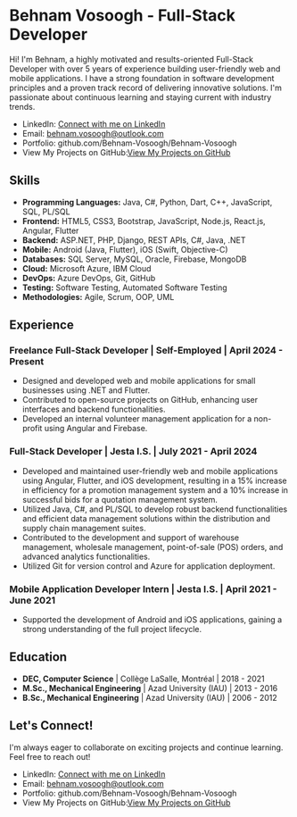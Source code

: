 # Behnam Vosoogh - Full-Stack Developer 


Hi! I'm Behnam, a highly motivated and results-oriented Full-Stack Developer with over 5 years of experience building user-friendly web and mobile applications. I have a strong foundation in software development principles and a proven track record of delivering innovative solutions. I'm passionate about continuous learning and staying current with industry trends.
*   LinkedIn: <a href="https://www.linkedin.com/in/behnam-vosoogh/">Connect with me on LinkedIn</a>
*   Email: behnam.vosoogh@outlook.com
*   Portfolio: github.com/Behnam-Vosoogh/Behnam-Vosoogh
*   View My Projects on GitHub:<a href="https://github.com/Behnam-Vosoogh?tab=repositories">View My Projects on GitHub</a>

## Skills

*   **Programming Languages:** Java, C#, Python, Dart, C++, JavaScript, SQL, PL/SQL
*   **Frontend:** HTML5, CSS3, Bootstrap, JavaScript, Node.js, React.js, Angular, Flutter
*   **Backend:** ASP.NET, PHP, Django, REST APIs, C#, Java, .NET
*   **Mobile:** Android (Java, Flutter), iOS (Swift, Objective-C)
*   **Databases:** SQL Server, MySQL, Oracle, Firebase, MongoDB
*   **Cloud:** Microsoft Azure, IBM Cloud
*   **DevOps:** Azure DevOps, Git, GitHub
*   **Testing:** Software Testing, Automated Software Testing
*   **Methodologies:** Agile, Scrum, OOP, UML

## Experience

### Freelance Full-Stack Developer | Self-Employed | April 2024 - Present

*   Designed and developed web and mobile applications for small businesses using .NET and Flutter.
*   Contributed to open-source projects on GitHub, enhancing user interfaces and backend functionalities.
*   Developed an internal volunteer management application for a non-profit using Angular and Firebase.

### Full-Stack Developer | Jesta I.S. | July 2021 - April 2024

*   Developed and maintained user-friendly web and mobile applications using Angular, Flutter, and iOS development, resulting in a 15% increase in efficiency for a promotion management system and a 10% increase in successful bids for a quotation management system.
*   Utilized Java, C#, and PL/SQL to develop robust backend functionalities and efficient data management solutions within the distribution and supply chain management suites.
*   Contributed to the development and support of warehouse management, wholesale management, point-of-sale (POS) orders, and advanced analytics functionalities.
*   Utilized Git for version control and Azure for application deployment.

### Mobile Application Developer Intern | Jesta I.S. | April 2021 - June 2021

*   Supported the development of Android and iOS applications, gaining a strong understanding of the full project lifecycle.

## Education

*   **DEC, Computer Science** | Collège LaSalle, Montréal | 2018 - 2021
*   **M.Sc., Mechanical Engineering** | Azad University (IAU) | 2013 - 2016
*   **B.Sc., Mechanical Engineering** | Azad University (IAU) | 2006 - 2012

## Let's Connect!

I'm always eager to collaborate on exciting projects and continue learning. Feel free to reach out!

*   LinkedIn: <a href="https://www.linkedin.com/in/behnam-vosoogh/">Connect with me on LinkedIn</a>
*   Email: behnam.vosoogh@outlook.com
*   Portfolio: github.com/Behnam-Vosoogh/Behnam-Vosoogh
*   View My Projects on GitHub:<a href="https://github.com/Behnam-Vosoogh?tab=repositories">View My Projects on GitHub</a>
